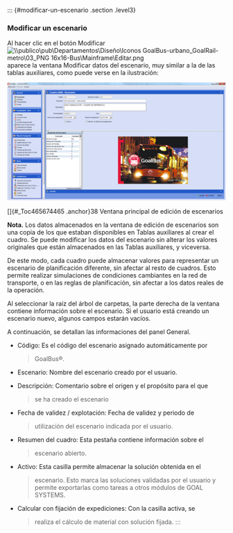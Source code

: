 ::: {#modificar-un-escenario .section .level3}
### Modificar un escenario

Al hacer clic en el botón Modificar
![\\\\publico\\pub\\Departamentos\\Diseño\\Iconos
GoalBus-urbano\_GoalRail-metro\\03\_PNG
16x16-Bus\\Mainframe\\Editar.png](../media/file53.png) aparece la
ventana Modificar datos del escenario, muy similar a la de las tablas
auxiliares, como puede verse en la ilustración:

![](../media/file54.png)

[]{#_Toc465674465 .anchor}38 Ventana principal de edición de escenarios

**Nota.** Los datos almacenados en la ventana de edición de escenarios
son una copia de los que estaban disponibles en Tablas auxiliares al
crear el cuadro. Se puede modificar los datos del escenario sin alterar
los valores originales que están almacenados en las Tablas auxiliares, y
viceversa.

De este modo, cada cuadro puede almacenar valores para representar un
escenario de planificación diferente, sin afectar al resto de cuadros.
Esto permite realizar simulaciones de condiciones cambiantes en la red
de transporte, o en las reglas de planificación, sin afectar a los datos
reales de la operación.

Al seleccionar la raíz del árbol de carpetas, la parte derecha de la
ventana contiene información sobre el escenario. Si el usuario está
creando un escenario nuevo, algunos campos estarán vacíos.

A continuación, se detallan las informaciones del panel General.

-   Código: Es el código del escenario asignado automáticamente por
    > GoalBus®.

-   Escenario: Nombre del escenario creado por el usuario.

-   Descripción: Comentario sobre el origen y el propósito para el que
    > se ha creado el escenario

-   Fecha de validez / explotación: Fecha de validez y periodo de
    > utilización del escenario indicada por el usuario.

-   Resumen del cuadro: Esta pestaña contiene información sobre el
    > escenario abierto.

-   Activo: Esta casilla permite almacenar la solución obtenida en el
    > escenario. Esto marca las soluciones validadas por el usuario y
    > permite exportarlas como tareas a otros módulos de GOAL SYSTEMS.

-   Calcular con fijación de expediciones: Con la casilla activa, se
    > realiza el cálculo de material con solución fijada.
:::
